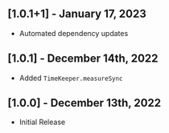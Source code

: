 ## [1.0.1+1] - January 17, 2023

* Automated dependency updates


## [1.0.1] - December 14th, 2022

* Added `TimeKeeper.measureSync`


## [1.0.0] - December 13th, 2022

* Initial Release

